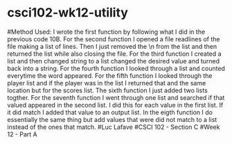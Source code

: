 # csci102-wk12-utility
#Method Used: I wrote the first function by following what I did in the previous code 10B.
For the second function I opened a file readlines of the file making a list of lines. Then I 
just removed the \n from the list and then returned the list while also closing the file.
For the third function I created a list and then changed string to a list changed the desired value
and turned back into a string. For the fourth function I looked through a list and counted everytime the
word appeared. For the fifth function I looked through the player list and if the player was in the list
I returned that and the same location but for the scores list. The sixth function I just added two lists 
togther. For the seventh function I went through one list and searched if that valued appeared in the second list.
I did this for each value in the first list. If it did match I added that value to an output list. In the eigth function
I do essentially the same thing but add values that were did not match to a list instead of the ones that match.
#Luc Lafave
#CSCI 102 - Section C
#Week 12 - Part A